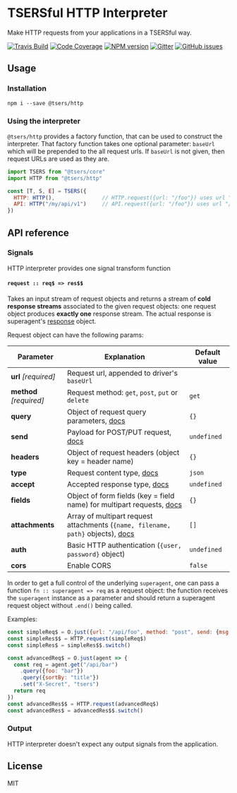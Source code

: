 # TSERSful HTTP Interpreter

Make HTTP requests from your applications in a TSERSful way.

[![Travis Build](https://img.shields.io/travis/tsers-js/http/master.svg?style=flat-square)](https://travis-ci.org/tsers-js/http)
[![Code Coverage](https://img.shields.io/codecov/c/github/tsers-js/http/master.svg?style=flat-square)](https://codecov.io/github/tsers-js/http)
[![NPM version](https://img.shields.io/npm/v/@tsers/http.svg?style=flat-square)](https://www.npmjs.com/package/@tsers/http)
[![Gitter](https://img.shields.io/gitter/room/tsers-js/chat.js.svg?style=flat-square)](https://gitter.im/tsers-js/chat)
[![GitHub issues](https://img.shields.io/badge/issues-%40tsers%2Fcore-blue.svg?style=flat-square)](https://github.com/tsers-js/core/issues)

## Usage

### Installation

```
npm i --save @tsers/http
``` 

### Using the interpreter

`@tsers/http` provides a factory function, that can be used to construct the
interpreter. That factory function takes one optional parameter: `baseUrl` which
will be prepended to the all request urls. If `baseUrl` is not given, then request
URLs are used as they are.

```javascript
import TSERS from "@tsers/core"
import HTTP from "@tsers/http"

const [T, S, E] = TSERS({
  HTTP: HTTP(),               // HTTP.request({url: "/foo"}) uses url "/foo"
  API: HTTP("/my/api/v1")     // API.request({url: "/foo"}) uses url "/my/api/v1/foo"
})
```

## API reference

### Signals

HTTP interpreter provides one signal transform function

#### `request :: req$ => res$$` 

Takes an input stream of request objects and returns a stream of **cold 
response streams** associated to the given request objects: one request 
object produces **exactly one** response stream. The actual response
is superagent's [response](https://visionmedia.github.io/superagent/#response-properties) 
object.

Request object can have the following params:

Parameter | Explanation | Default value |
----------|-------------|---------------
| **url** *[required]* | Request url, appended to driver's `baseUrl` | | 
| **method** *[required]* | Request method: `get`, `post`, `put` or `delete` | `get` | 
| **query** | Object of request query parameters, [docs](https://visionmedia.github.io/superagent/#get-requests) | `{}` |
| **send** | Payload for POST/PUT request, [docs](https://visionmedia.github.io/superagent/#post-/-put-requests) | `undefined`  |
| **headers** | Object of request headers (object key = header name) | `{}`  |
| **type** | Request content type, [docs](https://visionmedia.github.io/superagent/#setting-the-content-type) | `json`  |
| **accept** | Accepted response type, [docs](https://visionmedia.github.io/superagent/#setting-accept) | `undefined`  |
| **fields** | Object of form fields (key = field name) for multipart requests, [docs](https://visionmedia.github.io/superagent/#multipart-requests) | `{}` |
| **attachments** | Array of multipart request attachments (`{name, filename, path}` objects), [docs](https://visionmedia.github.io/superagent/#multipart-requests) | `[]`  |
| **auth** | Basic HTTP authentication (`{user, password}` object) | `undefined`  |
| **cors** | Enable CORS | `false`  |

In order to get a full control of the underlying `superagent`, one can pass a
function `fn :: superagent => req`  as a request object: the function receives
the `superagent` instance as a parameter and should return a superagent request 
object without `.end()` being called.

Examples:
```javascript
const simpleReq$ = O.just({url: "/api/foo", method: "post", send: {msg: "tsers!"}})
const simpleRes$$ = HTTP.request(simpleReq$)
const simpleRes$ = simpleRes$$.switch()

const advancedReq$ = O.just(agent => {
  const req = agent.get("/api/bar")
    .query({foo: "bar"})
    .query({sortBy: "title"})
    .set("X-Secret", "tsers")
  return req
})
const advancedRes$$ = HTTP.request(advancedReq$)
const advancedRes$ = advancedRes$$.switch()
```

### Output

HTTP interpreter doesn't expect any output signals from the application.

## License

MIT

